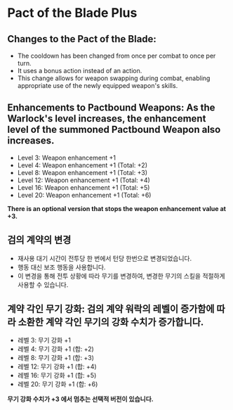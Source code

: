 # Pact of the Blade Plus

## Changes to the Pact of the Blade:
- The cooldown has been changed from once per combat to once per turn.
- It uses a bonus action instead of an action.
- This change allows for weapon swapping during combat, enabling appropriate use of the newly equipped weapon's skills.

## Enhancements to Pactbound Weapons: As the Warlock's level increases, the enhancement level of the summoned Pactbound Weapon also increases.
- Level 3: Weapon enhancement +1
- Level 4: Weapon enhancement +1 (Total: +2)
- Level 8: Weapon enhancement +1 (Total: +3)
- Level 12: Weapon enhancement +1 (Total: +4)
- Level 16: Weapon enhancement +1 (Total: +5)
- Level 20: Weapon enhancement +1 (Total: +6)

**There is an optional version that stops the weapon enhancement value at +3.**

## 검의 계약의 변경
- 재사용 대기 시간이 전투당 한 번에서 턴당 한번으로 변경되었습니다.
- 행동 대신 보조 행동을 사용합니다.
- 이 변경을 통해 전투 상황에 따라 무기를 변경하여, 변경한 무기의 스킬을 적절하게 사용할 수 있습니다.

## 계약 각인 무기 강화: 검의 계약 워락의 레벨이 증가함에 따라 소환한 계약 각인 무기의 강화 수치가 증가합니다.
- 레벨 3: 무기 강화 +1
- 레벨 4: 무기 강화 +1 (합: +2)
- 레벨 8: 무기 강화 +1 (합: +3)
- 레벨 12: 무기 강화 +1 (합: +4)
- 레벨 16: 무기 강화 +1 (합: +5)
- 레벨 20: 무기 강화 +1 (합: +6)

**무기 강화 수치가 +3 에서 멈추는 선택적 버전이 있습니다.**